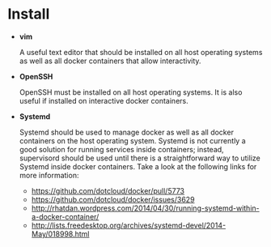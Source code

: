 Install
=======

* __vim__

    A useful text editor that should be installed on all host operating systems as well as all docker containers that allow interactivity.
* __OpenSSH__

    OpenSSH must be installed on all host operating systems. It is also useful if installed on interactive docker containers.
* __Systemd__

    Systemd should be used to manage docker as well as all docker containers on the host operating system. Systemd is not currently a good solution for running services inside containers; instead, supervisord should be used until there is a straightforward way to utilize Systemd inside docker containers. Take a look at the following links for more information:

    - https://github.com/dotcloud/docker/pull/5773
    - https://github.com/dotcloud/docker/issues/3629
    - http://rhatdan.wordpress.com/2014/04/30/running-systemd-within-a-docker-container/
    - http://lists.freedesktop.org/archives/systemd-devel/2014-May/018998.html